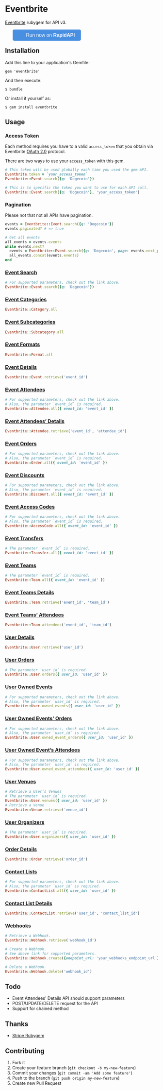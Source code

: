 # Eventbrite

[Eventbrite](http://developer.eventbrite.com/docs/) rubygem for API v3.

<div style="margin: 25px;">
<a href="https://rapidapi.com/package/EventbriteAPI/functions?utm_source=EventbriteGitHub-RubySDK&utm_medium=button&utm_content=Vendor_GitHub" style="
    all: initial;
    background-color: #498FE1;
    border-width: 0;
    border-radius: 5px;
    padding: 10px 20px;
    color: white;
    font-family: 'Helvetica';
    font-size: 12pt;
    background-image: url(https://scdn.rapidapi.com/logo-small.png);
    background-size: 25px;
    background-repeat: no-repeat;
    background-position-y: center;
    background-position-x: 10px;
    padding-left: 44px;
    cursor: pointer;">
  Run now on <b>RapidAPI</b>
</a>
</div>

## Installation

Add this line to your application's Gemfile:

    gem 'eventbrite'

And then execute:

    $ bundle

Or install it yourself as:

    $ gem install eventbrite

## Usage

### Access Token

Each method requires you have to a valid `access_token` that you obtain
via Eventbrite [OAuth 2.0](http://developer.eventbrite.com/docs/auth/) protocol.

There are two ways to use your `access_token` with this gem.

```ruby
# This token will be used globally each time you used the gem API.
Eventbrite.token = `your_access_token`
Eventbrite::Event.search({q: 'Dogecoin'})

# This is to specific the token you want to use for each API call.
Eventbrite::Event.search({q: 'Dogecoin'}, 'your_access_token')
```

### Pagination

Please not that not all APIs have pagination.

```ruby
events = Eventbrite::Event.search({q: 'Dogecoin'})
events.paginated? # => true

# Get all events
all_events = events.events
while events.next?
  events = Eventbrite::Event.search({q: 'Dogecoin', page: events.next_page})
  all_events.concat(events.events)
end
```

### [Event Search](http://developer.eventbrite.com/docs/event-search/)

```ruby
# For supported parameters, check out the link above.
Eventbrite::Event.search({q: 'Dogecoin'})
```

### [Event Categories](http://developer.eventbrite.com/docs/event-categories/)

```ruby
Eventbrite::Category.all
```

### [Event Subcategories](https://www.eventbrite.com/developer/v3/endpoints/categories/#ebapi-get-subcategories/)

```ruby
Eventbrite::Subcategory.all
```

### [Event Formats](https://www.eventbrite.com/developer/v3/endpoints/formats/)

```ruby
Eventbrite::Format.all
```

### [Event Details](http://developer.eventbrite.com/docs/event-details/)

```ruby
Eventbrite::Event.retrieve('event_id')
```

### [Event Attendees](http://developer.eventbrite.com/docs/event-attendees/)

```ruby
# For supported parameters, check out the link above.
# Also, the parameter `event_id` is required.
Eventbrite::Attendee.all({ event_id: 'event_id' })
```

### [Event Attendees’ Details](http://developer.eventbrite.com/docs/event-attendees-details/)

```ruby
Eventbrite::Attendee.retrieve('event_id', 'attendee_id')
```

### [Event Orders](http://developer.eventbrite.com/docs/event-orders/)

```ruby
# For supported parameters, check out the link above.
# Also, the parameter `event_id` is required.
Eventbrite::Order.all({ event_id: 'event_id' })
```

### [Event Discounts](http://developer.eventbrite.com/docs/event-discounts/)

```ruby
# For supported parameters, check out the link above.
# Also, the parameter `event_id` is required.
Eventbrite::Discount.all({ event_id: 'event_id' })
```

### [Event Access Codes](http://developer.eventbrite.com/doc/event-access-codes/)

```ruby
# For supported parameters, check out the link above.
# Also, the parameter `event_id` is required.
Eventbrite::AccessCode.all({ event_id: 'event_id' })
```

### [Event Transfers](http://developer.eventbrite.com/docs/event-transfers/)

```ruby
# The parameter `event_id` is required.
Eventbrite::Transfer.all({ event_id: 'event_id' })
```

### [Event Teams](http://developer.eventbrite.com/docs/event-teams/)

```ruby
# The parameter `event_id` is required.
Eventbrite::Team.all({ event_id: 'event_id' })
```

### [Event Teams Details](http://developer.eventbrite.com/docs/event-teams-details/)

```ruby
Eventbrite::Team.retrieve('event_id', 'team_id')
```

### [Event Teams’ Attendees](http://developer.eventbrite.com/docs/event-teams-attendees/)

```ruby
Eventbrite::Team.attendees('event_id', 'team_id')
```

### [User Details](http://developer.eventbrite.com/docs/user-details/)

```ruby
Eventbrite::User.retrieve('user_id')
```

### [User Orders](http://developer.eventbrite.com/docs/user-orders/)

```ruby
# The parameter `user_id` is required.
Eventbrite::User.orders({ user_id: 'user_id' })
```

### [User Owned Events](http://developer.eventbrite.com/docs/user-owned-events/)

```ruby
# For supported parameters, check out the link above.
# Also, the parameter `user_id` is required.
Eventbrite::User.owned_events({ user_id: 'user_id' })
```

### [User Owned Events’ Orders](http://developer.eventbrite.com/docs/user-owned-events-orders/)

```ruby
# For supported parameters, check out the link above.
# Also, the parameter `user_id` is required.
Eventbrite::User.owned_event_orders({ user_id: 'user_id' })
```

### [User Owned Event’s Attendees](http://developer.eventbrite.com/docs/user-owned-events-attendees/)

```ruby
# For supported parameters, check out the link above.
# Also, the parameter `user_id` is required.
Eventbrite::User.owned_event_attendees({ user_id: 'user_id' })
```

### [User Venues](http://developer.eventbrite.com/docs/user-venues/)

```ruby
# Retrieve a User’s Venues
# The parameter `user_id` is required.
Eventbrite::User.venues({ user_id: 'user_id' })
# Retrieve a Venue
Eventbrite::Venue.retrieve('venue_id')
```

### [User Organizers](http://developer.eventbrite.com/docs/user-organizers/)

```ruby
# The parameter `user_id` is required.
Eventbrite::User.organizers({ user_id: 'user_id' })
```

### [Order Details](http://developer.eventbrite.com/docs/order-details/)

```ruby
Eventbrite::Order.retrieve('order_id')
```

### [Contact Lists](http://developer.eventbrite.com/docs/contact-lists/)

```ruby
# For supported parameters, check out the link above.
# Also, the parameter `user_id` is required.
Eventbrite::ContactList.all({ user_id: 'user_id' })
```

### [Contact List Details](http://developer.eventbrite.com/docs/contact-list-details/)

```ruby
Eventbrite::ContactList.retrieve('user_id', 'contact_list_id')
```

### [Webhooks](http://www.eventbrite.com/developer/v3/endpoints/webhooks/)

```ruby
# Retrieve a Webhook.
Eventbrite::Webhook.retrieve('webhook_id')

# Create a Webhook.
# See above link for supported parameters.
Eventbrite::Webhook.create({endpoint_url: 'your_webhooks_endpoint_url'})

# Delete a Webhook.
Eventbrite::Webhook.delete('webhook_id')

```

## Todo

* Event Attendees' Details API should support parameters
* POST/UPDATE/DELETE request for the API
* Support for chained method

## Thanks

* [Stripe Rubygem](https://github.com/stripe/stripe-ruby)

## Contributing

1. Fork it
2. Create your feature branch (`git checkout -b my-new-feature`)
3. Commit your changes (`git commit -am 'Add some feature'`)
4. Push to the branch (`git push origin my-new-feature`)
5. Create new Pull Request
